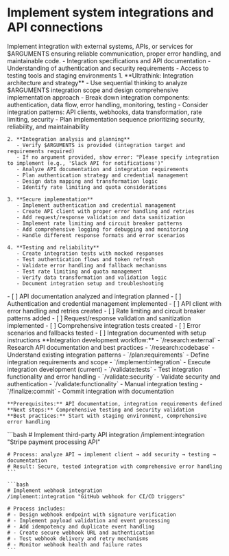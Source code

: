 # Implement system integrations and API connections

<instructions>
  <context>
    Implement integration with external systems, APIs, or services for $ARGUMENTS ensuring reliable communication, proper error handling, and maintainable code.
  </context>

  <requirements>
    - Integration specifications and API documentation
    - Understanding of authentication and security requirements
    - Access to testing tools and staging environments
  </requirements>

  <execution>
    1. **Ultrathink: Integration architecture and strategy**
       - Use sequential thinking to analyze $ARGUMENTS integration scope and design comprehensive implementation approach
       - Break down integration components: authentication, data flow, error handling, monitoring, testing
       - Consider integration patterns: API clients, webhooks, data transformation, rate limiting, security
       - Plan implementation sequence prioritizing security, reliability, and maintainability

    2. **Integration analysis and planning**
       - Verify $ARGUMENTS is provided (integration target and requirements required)
       - If no argument provided, show error: "Please specify integration to implement (e.g., 'Slack API for notifications')"
       - Analyze API documentation and integration requirements
       - Plan authentication strategy and credential management
       - Design data mapping and transformation logic
       - Identify rate limiting and quota considerations

    3. **Secure implementation**
       - Implement authentication and credential management
       - Create API client with proper error handling and retries
       - Add request/response validation and data sanitization
       - Implement rate limiting and circuit breaker patterns
       - Add comprehensive logging for debugging and monitoring
       - Handle different response formats and error scenarios

    4. **Testing and reliability**
       - Create integration tests with mocked responses
       - Test authentication flows and token refresh
       - Validate error handling and fallback mechanisms
       - Test rate limiting and quota management
       - Verify data transformation and validation logic
       - Document integration setup and troubleshooting
  </execution>

  <validation>
    - [ ] API documentation analyzed and integration planned
    - [ ] Authentication and credential management implemented
    - [ ] API client with error handling and retries created
    - [ ] Rate limiting and circuit breaker patterns added
    - [ ] Request/response validation and sanitization implemented
    - [ ] Comprehensive integration tests created
    - [ ] Error scenarios and fallbacks tested
    - [ ] Integration documented with setup instructions
  </validation>

  <workflow>
    **Integration development workflow:**
    - `/research:external` - Research API documentation and best practices
    - `/research:codebase` - Understand existing integration patterns
    - `/plan:requirements` - Define integration requirements and scope
    - `/implement:integration` - Execute integration development (current)
    - `/validate:tests` - Test integration functionality and error handling
    - `/validate:security` - Validate security and authentication
    - `/validate:functionality` - Manual integration testing
    - `/finalize:commit` - Commit integration with documentation

    **Prerequisites:** API documentation, integration requirements defined
    **Next steps:** Comprehensive testing and security validation
    **Best practices:** Start with staging environment, comprehensive error handling
  </workflow>

  <examples>
    ```bash
    # Implement third-party API integration
    /implement:integration "Stripe payment processing API"

    # Process: analyze API → implement client → add security → testing → documentation
    # Result: Secure, tested integration with comprehensive error handling
    ```

    ```bash
    # Implement webhook integration
    /implement:integration "GitHub webhook for CI/CD triggers"

    # Process includes:
    # - Design webhook endpoint with signature verification
    # - Implement payload validation and event processing
    # - Add idempotency and duplicate event handling
    # - Create secure webhook URL and authentication
    # - Test webhook delivery and retry mechanisms
    # - Monitor webhook health and failure rates
    ```
  </examples>
</instructions>